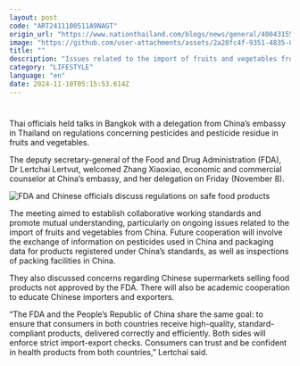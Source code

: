 ```yaml
---
layout: post
code: "ART2411100511A9NAGT"
origin_url: "https://www.nationthailand.com/blogs/news/general/40043155"
image: "https://github.com/user-attachments/assets/2a28fc4f-9351-4835-8f31-a6c3625fce1f"
title: ""
description: "Issues related to the import of fruits and vegetables from China high on agenda"
category: "LIFESTYLE"
language: "en"
date: 2024-11-10T05:15:53.614Z
---
```


# 









Thai officials held talks in Bangkok with a delegation from China’s embassy in Thailand on regulations concerning pesticides and pesticide residue in fruits and vegetables.

The deputy secretary-general of the Food and Drug Administration (FDA), Dr Lertchai Lertvut, welcomed Zhang Xiaoxiao, economic and commercial counselor at China’s embassy, and her delegation on Friday (November 8).

  ![FDA and Chinese officials discuss regulations on safe food products](https://github.com/user-attachments/assets/c29cec0e-e8b8-436d-a48c-3fb67a603c06)



The meeting aimed to establish collaborative working standards and promote mutual understanding, particularly on ongoing issues related to the import of fruits and vegetables from China. Future cooperation will involve the exchange of information on pesticides used in China and packaging data for products registered under China’s standards, as well as inspections of packing facilities in China.

They also discussed concerns regarding Chinese supermarkets selling food products not approved by the FDA. There will also be academic cooperation to educate Chinese importers and exporters.



“The FDA and the People’s Republic of China share the same goal: to ensure that consumers in both countries receive high-quality, standard-compliant products, delivered correctly and efficiently. Both sides will enforce strict import-export checks. Consumers can trust and be confident in health products from both countries,” Lertchai said.